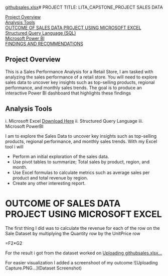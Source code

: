 [githubsales.xlsx](https://github.com/user-attachments/files/20933674/githubsales.xlsx)# PROJECT TITLE: LITA_CAPSTONE_PROJECT SALES DATA

[Project Overview](#project-overview)  
[Analysis Tools](#analysis-tools)  
[OUTCOME OF SALES DATA PROJECT USING MICROSOFT EXCEL](#outcome-of-sales-data-project-using-microsoft-excel)  
[Structured Query Language (SQL)](#structured-query-language-sql)  
[Microsoft Power BI](#microsoft-power-bi)  
[FINDINGS AND RECOMMENDATIONS](#findings-and-recommendations)

## Project Overview
This is a Sales Performance Analysis for a Retail Store, I am tasked with analyzing the sales performance of a retail store. You will need to explore sales data to uncover key insights such as top-selling products, regional performance, and monthly sales trends. The goal is to produce an interactive Power BI dashboard that highlights these findings

## Analysis Tools
i. Microsoft Excel <a href="https://www.microsoft.com/en-ng/">Download Here</a> ii. Structured Query Language iii. Microsoft PowerBI

I am to explore the Sales Data to uncover key insights such as top-selling products, regional performance, and monthly sales trends. With my Excel tool i will

- Perform an initial exploration of the sales data.
- Use pivot tables to summarize; Total sales by product, region, and month.
- Use Excel formulas to calculate metrics such as average sales per product and total revenue by region.
- Create any other interesting report.

# OUTCOME OF SALES DATA PROJECT USING MICROSOFT EXCEL
The first thing I did was to calculate the revenue for each of the row on the Sale Dataset by multiplying the Quantity row by the UnitPrice row

=F2*G2

For the result i got from the dataset worked on 
[Uploading githubsales.xlsx…](githubsales)


For easier visualization I added a screenshoot of my outcome
![Uploading Capture.PNG…](Dataset Screenshot)

